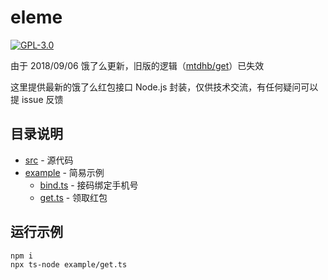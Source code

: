 # eleme

[![GPL-3.0](https://img.shields.io/badge/license-GPL--3.0-blue.svg)](LICENSE)

由于 2018/09/06 饿了么更新，旧版的逻辑（[mtdhb/get](https://github.com/mtdhb/get)）已失效

这里提供最新的饿了么红包接口 Node.js 封装，仅供技术交流，有任何疑问可以提 issue 反馈

## 目录说明

- [src](src) - 源代码
- [example](example) - 简易示例
  - [bind.ts](example/bind.ts) - 接码绑定手机号
  - [get.ts](example/get.ts) - 领取红包

## 运行示例

```bash
npm i
npx ts-node example/get.ts
```
